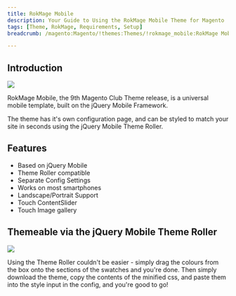 ```yaml
---
title: RokMage Mobile
description: Your Guide to Using the RokMage Mobile Theme for Magento
tags: [Theme, RokMage, Requirements, Setup]
breadcrumb: /magento:Magento/!themes:Themes/!rokmage_mobile:RokMage Mobile

---
```


Introduction
-----

![][theme]

RokMage Mobile, the 9th Magento Club Theme release, is a universal mobile template, built on the jQuery Mobile Framework.

The theme has it's own configuration page, and can be styled to match your site in seconds using the jQuery Mobile Theme Roller. 

Features
-----

* Based on jQuery Mobile
* Theme Roller compatible
* Separate Config Settings
* Works on most smartphones
* Landscape/Portrait Support
* Touch ContentSlider
* Touch Image gallery

Themeable via the jQuery Mobile Theme Roller
-----

![][roller]

Using the Theme Roller couldn't be easier - simply drag the colours from the box onto the sections of the swatches and you're done. Then simply download the theme, copy the contents of the minified css, and paste them into the style input in the config, and you're good to go!

[theme]: assets/rokmage_mobile.jpeg
[rokmagelayout]: assets/RokMageLayout.jpg
[roller]: assets/roller.jpg
[download]: http://www.rockettheme.com/magento-downloads/club/2700-rokmagemobile
[filezilla]: https://filezilla-project.org/download.php